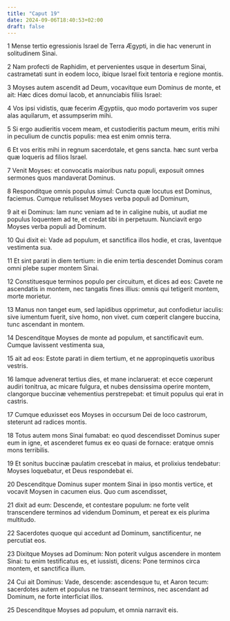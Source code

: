 ```yaml
---
title: "Caput 19"
date: 2024-09-06T18:40:53+02:00
draft: false
---
```




1 Mense tertio egressionis Israel de Terra Ægypti, in die hac venerunt in solitudinem Sinai.

2 Nam profecti de Raphidim, et pervenientes usque in desertum Sinai, castrametati sunt in eodem loco, ibique Israel fixit tentoria e regione montis.

3 Moyses autem ascendit ad Deum, vocavitque eum Dominus de monte, et ait: Hæc dices domui Iacob, et annunciabis filiis Israel:

4 Vos ipsi vidistis, quæ fecerim Ægyptiis, quo modo portaverim vos super alas aquilarum, et assumpserim mihi.

5 Si ergo audieritis vocem meam, et custodieritis pactum meum, eritis mihi in peculium de cunctis populis: mea est enim omnis terra.

6 Et vos eritis mihi in regnum sacerdotale, et gens sancta. hæc sunt verba quæ loqueris ad filios Israel.

7 Venit Moyses: et convocatis maioribus natu populi, exposuit omnes sermones quos mandaverat Dominus.

8 Responditque omnis populus simul: Cuncta quæ locutus est Dominus, faciemus. Cumque retulisset Moyses verba populi ad Dominum,

9 ait ei Dominus: Iam nunc veniam ad te in caligine nubis, ut audiat me populus loquentem ad te, et credat tibi in perpetuum. Nunciavit ergo Moyses verba populi ad Dominum.

10 Qui dixit ei: Vade ad populum, et sanctifica illos hodie, et cras, laventque vestimenta sua.

11 Et sint parati in diem tertium: in die enim tertia descendet Dominus coram omni plebe super montem Sinai.

12 Constituesque terminos populo per circuitum, et dices ad eos: Cavete ne ascendatis in montem, nec tangatis fines illius: omnis qui tetigerit montem, morte morietur.

13 Manus non tanget eum, sed lapidibus opprimetur, aut confodietur iaculis: sive iumentum fuerit, sive homo, non vivet. cum cœperit clangere buccina, tunc ascendant in montem.

14 Descenditque Moyses de monte ad populum, et sanctificavit eum. Cumque lavissent vestimenta sua,

15 ait ad eos: Estote parati in diem tertium, et ne appropinquetis uxoribus vestris.

16 Iamque advenerat tertius dies, et mane inclaruerat: et ecce cœperunt audiri tonitrua, ac micare fulgura, et nubes densissima operire montem, clangorque buccinæ vehementius perstrepebat: et timuit populus qui erat in castris.

17 Cumque eduxisset eos Moyses in occursum Dei de loco castrorum, steterunt ad radices montis.

18 Totus autem mons Sinai fumabat: eo quod descendisset Dominus super eum in igne, et ascenderet fumus ex eo quasi de fornace: eratque omnis mons terribilis.

19 Et sonitus buccinæ paulatim crescebat in maius, et prolixius tendebatur: Moyses loquebatur, et Deus respondebat ei.

20 Descenditque Dominus super montem Sinai in ipso montis vertice, et vocavit Moysen in cacumen eius. Quo cum ascendisset,

21 dixit ad eum: Descende, et contestare populum: ne forte velit transcendere terminos ad videndum Dominum, et pereat ex eis plurima multitudo.

22 Sacerdotes quoque qui accedunt ad Dominum, sanctificentur, ne percutiat eos.

23 Dixitque Moyses ad Dominum: Non poterit vulgus ascendere in montem Sinai: tu enim testificatus es, et iussisti, dicens: Pone terminos circa montem, et sanctifica illum.

24 Cui ait Dominus: Vade, descende: ascendesque tu, et Aaron tecum: sacerdotes autem et populus ne transeant terminos, nec ascendant ad Dominum, ne forte interficiat illos.

25 Descenditque Moyses ad populum, et omnia narravit eis.

